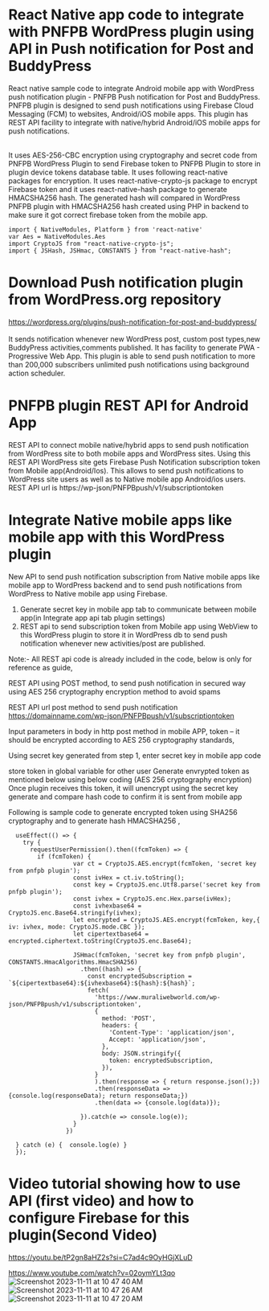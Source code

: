 #  React Native app code to integrate with PNFPB WordPress plugin using API in Push notification for Post and BuddyPress<br/>
React native sample code to integrate Android mobile app with WordPress push notification plugin - PNFPB Push notification for Post and BuddyPress.
PNFPB plugin is designed to send push notifications using Firebase Cloud Messaging (FCM) to websites, Android/iOS mobile apps. This plugin has REST API facility to integrate with native/hybrid Android/iOS mobile apps for push notifications. <br/><br/>

It uses AES-256-CBC encryption using cryptography and secret code from PNFPB WordPress Plugin to send Firebase token to PNFPB Plugin to store in plugin device tokens database table. It uses following react-native packages for encryption. It uses react-native-crypto-js package to encrypt Firebase token and it uses react-native-hash package to generate HMACSHA256 hash. The generated hash will compared in WordPress PNFPB plugin with HMACSHA256 hash created using PHP in backend to make sure it got correct firebase token from the mobile app.

```
import { NativeModules, Platform } from 'react-native'
var Aes = NativeModules.Aes
import CryptoJS from "react-native-crypto-js";
import { JSHash, JSHmac, CONSTANTS } from "react-native-hash";

```

# Download Push notification plugin from WordPress.org repository<br/>
https://wordpress.org/plugins/push-notification-for-post-and-buddypress/<br/><br/>
It sends notification whenever new WordPress post, custom post types,new BuddyPress activities,comments published. It has facility to generate PWA - Progressive Web App. This plugin is able to send push notification to more than 200,000 subscribers unlimited push notifications using background action scheduler.

# PNFPB plugin REST API for Android App<br/>
REST API to connect mobile native/hybrid apps to send push notification from WordPress site to both mobile apps and WordPress sites.
Using this REST API WordPress site gets Firebase Push Notification subscription token from Mobile app(Android/Ios). 
This allows to send push notifications to WordPress site users as well as to Native mobile app Android/ios users.
REST API url is https:/<domain>/wp-json/PNFPBpush/v1/subscriptiontoken

# Integrate Native mobile apps like mobile app with this WordPress plugin<br />
New API to send push notification subscription from Native mobile apps like mobile app to WordPress backend and to send push notifications from WordPress to Native mobile app using Firebase.
1. Generate secret key in mobile app tab to communicate between mobile app(in Integrate app api tab plugin settings)
2. REST api to send subscription token from Mobile app using WebView to this WordPress plugin to store it in WordPress db to send push notification whenever new activities/post are published.

Note:- All REST api code is already included in the code, below is only for reference as guide,

REST API using POST method, to send push notification in secured way using AES 256 cryptography encryption method to avoid spams

REST API url post method to send push notification
https://domainname.com/wp-json/PNFPBpush/v1/subscriptiontoken

Input parameters in body in http post method in mobile APP,
token – it should be encrypted according to AES 256 cryptography standards,


Using secret key generated from step 1, enter secret key in mobile app code

store token in global variable for other user
Generate envrypted token as mentioned below using below coding (AES 256 cryptography encryption)
Once plugin receives this token, it will unencrypt using the secret key generate and compare hash code to confirm it is sent from mobile app

Following is sample code to generate encrypted token using SHA256 cryptography and to generate hash HMACSHA256 ,

```
  useEffect(() => {
    try {
      requestUserPermission().then((fcmToken) => {
        if (fcmToken) {
                  var ct = CryptoJS.AES.encrypt(fcmToken, 'secret key from pnfpb plugin');
                  const ivHex = ct.iv.toString();
                  const key = CryptoJS.enc.Utf8.parse('secret key from pnfpb plugin');
                  const ivhex = CryptoJS.enc.Hex.parse(ivHex);
                  const ivhexbase64 = CryptoJS.enc.Base64.stringify(ivhex);
                  let encrypted = CryptoJS.AES.encrypt(fcmToken, key,{ iv: ivhex, mode: CryptoJS.mode.CBC });
                  let cipertextbase64 = encrypted.ciphertext.toString(CryptoJS.enc.Base64);
                 
                  JSHmac(fcmToken, 'secret key from pnfpb plugin', CONSTANTS.HmacAlgorithms.HmacSHA256)
                    .then((hash) => {
                      const encryptedSubscription = `${cipertextbase64}:${ivhexbase64}:${hash}:${hash}`;
                      fetch(
                        'https://www.muraliwebworld.com/wp-json/PNFPBpush/v1/subscriptiontoken',
                        {
                          method: 'POST',
                          headers: {
                            'Content-Type': 'application/json',
                            Accept: 'application/json',
                          },
                          body: JSON.stringify({
                            token: encryptedSubscription,
                          }),
                        }
                        ).then(response => { return response.json();})
                        .then(responseData => {console.log(responseData); return responseData;})
                        .then(data => {console.log(data)});

                    }).catch(e => console.log(e));
                  }
                })        

  } catch (e) {  console.log(e) }
  });
```

# Video tutorial showing how to use API (first video) and how to configure Firebase for this plugin(Second Video)<br />

https://youtu.be/tP2gn8aHZ2s?si=C7ad4c9OyHGjXLuD <br/>
	
https://www.youtube.com/watch?v=02oymYLt3qo <br />![Screenshot 2023-11-11 at 10 47 40 AM](https://github.com/muraliwebworld/Integrate_React_Native_app_with_WordPress_PNFPB_Push_notification_plugin/assets/32461311/1823fbc0-26f3-4986-96b9-fc0c7696efc5)
![Screenshot 2023-11-11 at 10 47 26 AM](https://github.com/muraliwebworld/Integrate_React_Native_app_with_WordPress_PNFPB_Push_notification_plugin/assets/32461311/ee60e2d8-2238-4009-9bf0-81e66e39593b)
![Screenshot 2023-11-11 at 10 47 20 AM](https://github.com/muraliwebworld/Integrate_React_Native_app_with_WordPress_PNFPB_Push_notification_plugin/assets/32461311/d27f0a46-aa2a-499e-af84-727c435e8ac2)



